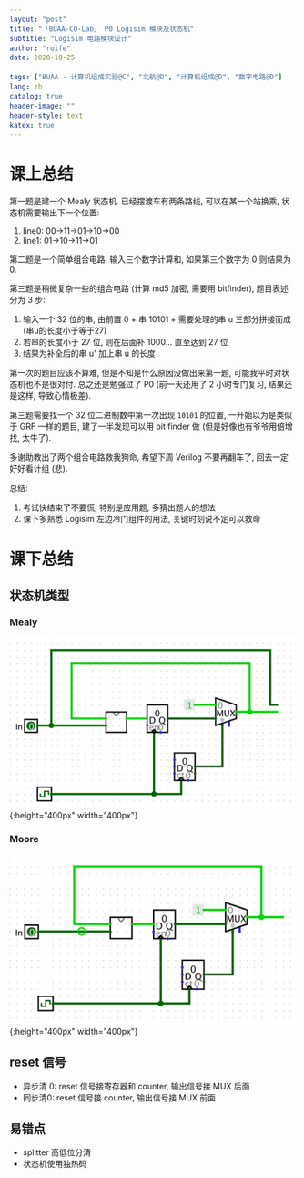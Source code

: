 ```yaml
---
layout: "post"
title: "「BUAA-CO-Lab」 P0 Logisim 模块及状态机"
subtitle: "Logisim 电路模块设计"
author: "roife"
date: 2020-10-25

tags: ["BUAA - 计算机组成实验@C", "北航@D", "计算机组成@D", "数字电路@D"]
lang: zh
catalog: true
header-image: ""
header-style: text
katex: true
---
```


# 课上总结

第一题是建一个 Mealy 状态机.
已经摆渡车有两条路线, 可以在某一个站换乘, 状态机需要输出下一个位置:
1. line0: 00->11->01->10->00
2. line1: 01->10->11->01

第二题是一个简单组合电路. 输入三个数字计算和, 如果第三个数字为 0 则结果为 0.

第三题是稍微复杂一些的组合电路 (计算 md5 加密, 需要用 bitfinder), 题目表述分为 3 步:
1. 输入一个 32 位的串, 由前置 0 + 串 10101 + 需要处理的串 u 三部分拼接而成 (串u的长度小于等于27)
2. 若串的长度小于 27 位, 则在后面补 1000... 直至达到 27 位
3. 结果为补全后的串 u' 加上串 u 的长度

第一次的题目应该不算难, 但是不知是什么原因没做出来第一题, 可能我平时对状态机也不是很对付. 总之还是勉强过了 P0 (前一天还用了 2 小时专门复习, 结果还是这样, 导致心情极差).

第三题需要找一个 32 位二进制数中第一次出现 `10101` 的位置, 一开始以为是类似于 GRF 一样的题目, 建了一半发现可以用 bit finder 做 (但是好像也有爷爷用倍增找, 太牛了).

多谢助教出了两个组合电路救我狗命, 希望下周 Verilog 不要再翻车了, 回去一定好好看计组 (悲).

总结:
1. 考试快结束了不要慌, 特别是应用题, 多猜出题人的想法
2. 课下多熟悉 Logisim 左边冷门组件的用法, 关键时刻说不定可以救命

# 课下总结

## 状态机类型

### Mealy

![Mealy](/img/in-post/post-buaa-co/p0-lab-mealy.png "p0-lab-mealy"){:height="400px" width="400px"}

### Moore

![Moore](/img/in-post/post-buaa-co/p0-lab-moore.png "p0-lab-moore"){:height="400px" width="400px"}

## reset 信号

- 异步清 0: reset 信号接寄存器和 counter, 输出信号接 MUX 后面
- 同步清0: reset 信号接 counter, 输出信号接 MUX 前面

## 易错点

- splitter 高低位分清
- 状态机使用独热码
